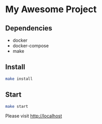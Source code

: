 # My Awesome Project

## Dependencies
- docker
- docker-compose
- make

## Install

```bash
make install
```

## Start

````bash
make start
````

Please visit [http://localhost](http://localhost)
